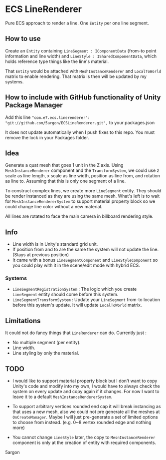 # ECS LineRenderer

Pure ECS approach to render a line. One `Entity` per one line segment.

## How to use

Create an `Entity` containing `LineSegment : IComponentData` (from-to point information and line width) and `LineStyle : ISharedComponentData`, which holds reference type things like the line's material.

That `Entity` would be attached with `MeshInstanceRenderer` and `LocalToWorld` matrix to enable rendering. That matrix is then will be updated by my systems.

## How to include with GitHub functionality of Unity Package Manager

Add this line `"com.e7.ecs.linerenderer": "git://github.com/5argon/ECSLineRenderer.git",` to your packages.json

It does not update automatically when I push fixes to this repo. You must remove the lock in your Packages folder.

## Idea

Generate a quat mesh that goes 1 unit in the Z axis. Using `MeshInstanceRenderer` component and the `TransformSystem`, we could use z scale as line length, x scale as line width, position as line from, and rotation as line to. Assuming that this is only one segment of a line.

To construct complex lines, we create more `LineSegment` entity. They should be render instanced as they are using the same mesh. What's left is to wait for `MeshInstanceRendererSystem` to support material property block so we could change line color without a new material.

All lines are rotated to face the main camera in billboard rendering style.

## Info

- Line width is in Unity's standard grid unit.
- If position from and to are the same the system will not update the line. (Stays at previous position)
- It came with a bonus `LineSegmentComponent` and `LineStyleComponent` so you could play with it in the scene/edit mode with hybrid ECS.

### Systems

- `LineSegmentRegistrationSystem` : The logic which you create `LineSegment` entity should come before this system.
- `LineSegmentTransformSystem` : Update your `LineSegment` from-to location before this system's update. It will update `LocalToWorld` matrix.

## Limitations

It could not do fancy things that `LineRenderer` can do. Currently just :

- No multiple segment (per entity).
- Line width.
- Line styling by only the material.

## TODO 

- I would like to support material property block but I don't want to copy Unity's code and modify into my own, I would have to always check the system on every update and copy again if it changes. For now I want to leave it to a default `MeshInstanceRendererSystem`.

- To support arbitrary vertices rounded end cap it will break instancing as that uses a new mesh, also we could not pre generate all the meshes at `OnCreateManager`. Maybe I will just pre-generate a set of limited options to choose from instead. (e.g. 0~8 vertex rounded edge and nothing more)

- You cannot change `LineStyle` later, the copy to `MesnInstanceRenderer` component is only at the creation of entity with required components.

5argon